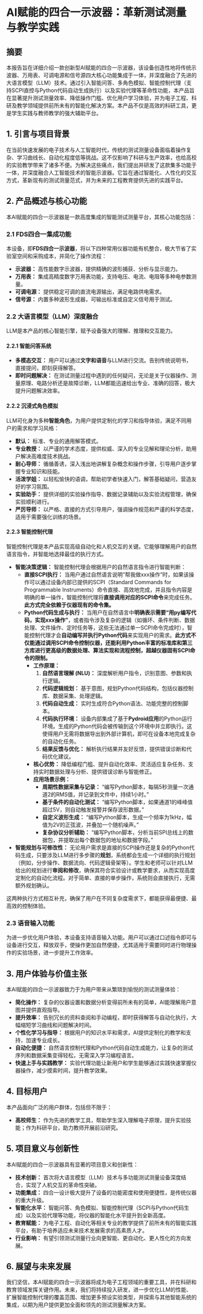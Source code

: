 # **AI赋能的四合一示波器：革新测试测量与教学实践**

## **摘要**

本报告旨在详细介绍一款创新型AI赋能的四合一示波器，该设备创造性地将传统示波器、万用表、可调电源和信号源四大核心功能集成于一体，并深度融合了先进的大语言模型（LLM）技术。通过引入智能问答、多角色模拟、智能控制代理（支持SCPI直控与Python代码自动生成执行）以及实验代理等革命性功能，本产品旨在显著提升测试测量效率、降低操作门槛、优化用户学习体验，并为电子工程、科研及教学领域提供前所未有的智能化解决方案。本产品不仅是高效的科研工具，更是学生实践与教师教学的强大辅助平台。

## **1\. 引言与项目背景**

在当前快速发展的电子技术与人工智能时代，传统的测试测量设备面临着操作复杂、学习曲线长、自动化程度低等挑战。这不仅影响了科研与生产效率，也给高校的实验教学带来了诸多不便。为解决这些痛点，我们提出并研发了这款集多功能于一体，并深度融合人工智能技术的智能示波器。它旨在通过智能化、人性化的交互方式，革新现有的测试测量范式，并为未来的工程教育提供先进的实践平台。

## **2\. 产品概述与核心功能**

本AI赋能的四合一示波器是一款高度集成的智能测试测量平台，其核心功能包括：

### **2.1 FDS四合一集成功能**

本设备，即**FDS四合一示波器**，将以下四种常用仪器功能有机整合，极大节省了实验室空间和采购成本，并简化了操作流程：

* **示波器：** 高性能数字示波器，提供精确的波形捕获、分析与显示能力。  
* **万用表：** 集成高精度数字万用表功能，支持电压、电流、电阻等多种电参数测量。  
* **可调电源：** 提供稳定可调的直流电源输出，满足电路供电需求。  
* **信号源：** 内置多种波形生成器，可输出标准或自定义信号用于测试。

### **2.2 大语言模型（LLM）深度融合**

LLM是本产品的核心智能引擎，赋予设备强大的理解、推理和交互能力。

#### **2.2.1 智能问答系统**

* **多模态交互：** 用户可以通过**文字和语音**与LLM进行交流。告别传统说明书，直接提问，即刻获得解答。  
* **即时问题解决：** 在测试测量过程中遇到的任何疑问，无论是关于仪器操作、测量原理、电路分析还是故障诊断，LLM都能迅速给出专业、准确的回答，极大提升问题解决效率。

#### **2.2.2 沉浸式角色模拟**

LLM可化身为多种**智能角色**，为用户提供定制化的学习和指导体验，满足不同用户的需求和学习风格：

* **默认：** 标准、专业的通用解答模式。  
* **专业教授：** 以严谨的学术态度，提供权威、深入的专业见解和理论分析，助用户解决高难度技术挑战。  
* **耐心导师：** 循循善诱，深入浅出地讲解复杂概念和操作步骤，引导用户逐步掌握专业知识和技能。  
* **活泼学姐：** 以轻松愉快的语调，帮助初学者快速入门，解答基础疑问，营造友好的学习氛围。  
* **实验助手：** 提供详细的实验操作指导、数据记录辅助以及实验流程管理，确保实验顺利进行。  
* **严厉导师：** 以严格、直接的方式引导用户，强调操作规范和严谨的科学态度，适用于需要强化训练的场景。

#### **2.2.3 智能控制代理**

智能控制代理是本产品实现高级自动化和人机交互的关键。它能够理解用户的自然语言指令，并智能地选择最佳的执行方式。

* **智能决策逻辑：** 智能控制代理会根据用户的自然语言指令进行智能判断：  
  * **直接SCPI执行：** 当用户通过自然语言说明“帮我做xxx操作”时，如果该操作可以通过设备内部已提供的SCPI（Standard Commands for Programmable Instruments）命令直接、高效地完成，并且指令内容是明确的单一操作，智能控制代理将**直接调用对应的SCPI命令**来完成任务。**此方式完全依赖于仪器现有的命令集。**  
  * **Python代码生成与执行：** 当用户在自然语言中**明确表示需要“用py编写代码，实现xxx操作”**，或者指令涉及复杂的逻辑（如循环、条件判断、数据处理、文件操作、定时任务等，这些无法通过单一SCPI命令完成时），智能控制代理才会**自动编写并执行Python代码**来实现用户的需求。**此方式不仅能通过调用SCPI命令控制仪器，还能利用Python丰富的标准库和第三方库进行更高级的数据处理、算法实现和流程控制，超越仪器固有SCPI命令的限制。**  
    * **工作原理：**  
      1. **自然语言理解 (NLU)：** 深度解析用户指令，识别意图、参数和执行逻辑。  
      2. **代码逻辑规划：** 基于意图，规划Python代码结构，包括仪器控制库、数据采集、处理逻辑。  
      3. **代码自动生成：** 实时生成符合Python语法、功能完整的控制脚本。  
      4. **代码执行环境：** 设备内部集成了基于**Pydroid应用**的Python运行环境。生成的Python代码会被传输到这个环境中并立即执行。这使得用户无需将数据导出到外部计算机，即可在设备本地完成复杂的自动化任务。  
      5. **结果反馈与优化：** 解析执行结果并友好反馈，提供错误诊断和代码优化建议。  
    * **核心优势：** 降低编程门槛、提升自动化效率、灵活适应复杂任务、支持实时数据处理与分析、提供错误诊断与智能修正。  
    * **应用场景示例：**  
      * **周期性数据采集与记录：** “编写Python脚本，每隔5秒测量一次通道2的RMS值，并记录到文件中，持续1小时。”  
      * **基于条件的自动化测试：** “编写Python脚本，如果通道1的峰峰值超过5V，则自动触发报警并保存波形数据。”  
      * **自定义波形生成：** “编写Python脚本，生成一个频率为1kHz，幅值为2V的正弦波，并叠加一个随机噪声。”  
      * **复杂协议分析辅助：** “编写Python脚本，分析当前SPI总线上的数据包，并提取出每个数据包的地址和数据字段。”  
* **智能规划与可修改性：** 无论用户需求是直接的SCPI操作还是复杂的Python代码生成，只要涉及LLM进行多步骤的**规划**，系统都会生成一个详细的执行规划（例如，分步操作、数据流向、代码逻辑骨架等）。学生和老师可以针对LLM给出的规划进行**审阅和修改**，确保其符合实验设计或教学要求，从而实现高度定制化的自动化流程。对于简单、直接的单步操作，系统则会直接执行，无需额外规划确认。

这两种执行方式相互补充，确保了用户在不同复杂度需求下，都能获得最便捷、最高效的控制体验。


### **2.3 语音输入功能**

为进一步优化用户体验，本设备支持语音输入功能。用户可以通过口述指令即可与设备进行交互，释放双手，使操作更加自然便捷，尤其适用于需要同时进行物理操作的实验场景，进一步提升工作效率。

## **3\. 用户体验与价值主张**

本AI赋能的四合一示波器致力于为用户带来从繁琐到愉悦的测试测量体验：

* **简化操作：** 复杂的仪器设置和数据分析变得前所未有的简单，AI能理解用户意图并提供直观指导。  
* **提升效率：** 告别冗长的资料查阅和手动编程，即时获得解答与自动化执行，大幅缩短学习曲线和问题解决时间。  
* **个性化学习与指导：** 根据用户的知识水平和需求，AI提供定制化的教学和支持，加速专业成长。  
* **自动化便捷：** 自然语言控制代理和Python代码自动生成能力，让复杂的测试序列和数据采集变得轻松，无需深入学习编程语言。  
* **快速上手与实践教学：** 实验代理功能让新用户和学生能够通过实践快速掌握仪器操作，减少摸索时间，提升教学效果。

## **4\. 目标用户**

本产品面向广泛的用户群体，包括但不限于：

* **高校师生：** 作为先进的教学工具，帮助学生深入理解电子原理，提升实验技能；作为科研平台，助力教师开展前沿研究。  


## **5\. 项目意义与创新性**

本AI赋能的四合一示波器具有显著的项目意义和创新性：

* **技术创新：** 首次将大语言模型（LLM）技术与多功能测试测量设备深度结合，实现了人机交互的革命性突破。  
* **功能集成：** 四合一设计极大提升了设备的功能密度和使用便捷性，是传统仪器的重大升级。  
* **智能化水平：** 智能问答、角色模拟、智能控制代理（SCPI与Python代码生成）以及实验代理等功能，将仪器的智能化水平提升到全新高度。  
* **教育赋能：** 为电子工程、自动化等相关专业的教学提供了前所未有的智能实践平台，有助于培养适应未来技术发展需求的高素质人才。  
* **行业影响：** 有望引领测试测量行业向更智能、更自动化、更人性化的方向发展。

## **6\. 展望与未来发展**

我们坚信，本AI赋能的四合一示波器将成为电子工程领域的重要工具，并在科研和教育领域发挥关键作用。未来，我们将持续投入研发，进一步优化LLM的性能、扩展智能控制代理的覆盖范围、增加更多预设实验类型，并探索与其他智能系统的集成，以期为用户提供更加全面和领先的测试测量解决方案。
